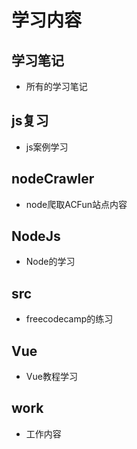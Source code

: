 # 学习内容
## 学习笔记
- 所有的学习笔记
## js复习
- js案例学习
## nodeCrawler
- node爬取ACFun站点内容
## NodeJs
- Node的学习
## src
- freecodecamp的练习
## Vue
- Vue教程学习
## work
- 工作内容